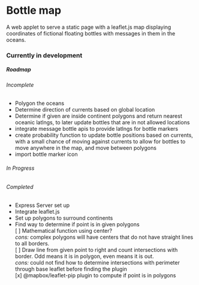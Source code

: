 # Bottle map

A web applet to serve a static page with a leaflet.js map displaying coordinates of fictional floating bottles with messages in them in the oceans.

### Currently in development

##### Roadmap

###### Incomplete
  - Polygon the oceans
  - Determine direction of currents based on global location
  - Determine if given are inside continent polygons and return nearest oceanic latlngs, to later update bottles that are in not allowed locations
  - integrate message bottle apis to provide latlngs for bottle markers
  - create probability function to update bottle positions based on currents, with a small chance of moving against currents to allow for bottles to move anywhere in the map, and move between polygons
  - import bottle marker icon

###### In Progress


###### Completed
  - Express Server set up
  - Integrate leaflet.js
  - Set up polygons to surround continents
  - Find way to determine if point is in given polygons    
   [ ] Mathematical function using center?    
   *cons:* complex polygons will have centers that do not have straight lines to all borders.    
   [ ] Draw line from given point to right and count intersections with border. Odd means it is in polygon, even means it is out.    
   *cons:* could not find how to determine intersections with perimeter through base leaflet before finding the plugin    
   [x] @mapbox/leaflet-pip plugin to compute if point is in polygons    
